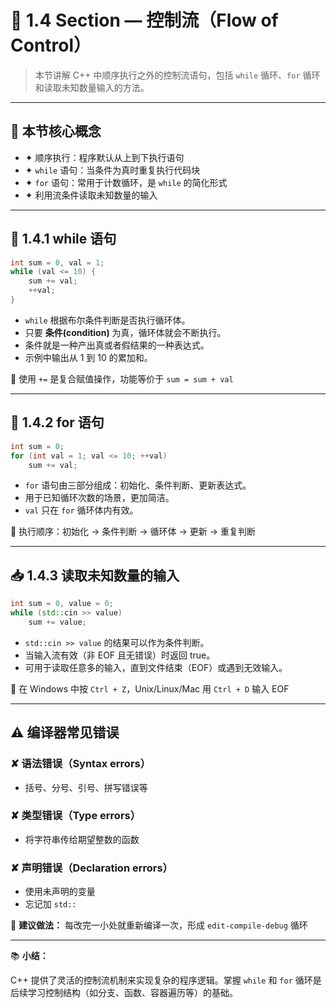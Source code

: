 # 📘 1.4 Section — 控制流（Flow of Control）

> 本节讲解 C++ 中顺序执行之外的控制流语句，包括 `while` 循环、`for` 循环和读取未知数量输入的方法。

---

## 🧠 本节核心概念

- ✦ 顺序执行：程序默认从上到下执行语句
- ✦ `while` 语句：当条件为真时重复执行代码块
- ✦ `for` 语句：常用于计数循环，是 `while` 的简化形式
- ✦ 利用流条件读取未知数量的输入

---

## 🔁 1.4.1 while 语句

```cpp
int sum = 0, val = 1;
while (val <= 10) {
    sum += val;
    ++val;
}
```

- `while` 根据布尔条件判断是否执行循环体。
- 只要 **条件(condition)** 为真，循环体就会不断执行。
- 条件就是一种产出真或者假结果的一种表达式。
- 示例中输出从 1 到 10 的累加和。

📌 使用 `+=` 是复合赋值操作，功能等价于 `sum = sum + val`

---

## 🔂 1.4.2 for 语句

```cpp
int sum = 0;
for (int val = 1; val <= 10; ++val)
    sum += val;
```

- `for` 语句由三部分组成：初始化、条件判断、更新表达式。
- 用于已知循环次数的场景，更加简洁。
- `val` 只在 `for` 循环体内有效。

🧾 执行顺序：初始化 → 条件判断 → 循环体 → 更新 → 重复判断

---

## 📥 1.4.3 读取未知数量的输入

```cpp
int sum = 0, value = 0;
while (std::cin >> value)
    sum += value;
```

- `std::cin >> value` 的结果可以作为条件判断。
- 当输入流有效（非 EOF 且无错误）时返回 true。
- 可用于读取任意多的输入，直到文件结束（EOF）或遇到无效输入。

📌 在 Windows 中按 `Ctrl + Z`，Unix/Linux/Mac 用 `Ctrl + D` 输入 EOF

---

## ⚠️ 编译器常见错误

### ✘ 语法错误（Syntax errors）
- 括号、分号、引号、拼写错误等

### ✘ 类型错误（Type errors）
- 将字符串传给期望整数的函数

### ✘ 声明错误（Declaration errors）
- 使用未声明的变量
- 忘记加 `std::`

🔁 **建议做法：** 每改完一小处就重新编译一次，形成 `edit-compile-debug` 循环

---

📚 **小结：**

C++ 提供了灵活的控制流机制来实现复杂的程序逻辑。掌握 `while` 和 `for` 循环是后续学习控制结构（如分支、函数、容器遍历等）的基础。
